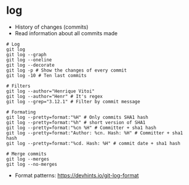# log

- History of changes (commits)
- Read information about all commits made

```shell
# Log
git log
git log --graph
git log --oneline
git log --decorate
git log -p # Show the changes of every commit
git log -10 # Ten last commits

# Filters
git log --author="Henrique Vitoi"
git log --author="Henr" # It's regex
git log --grep="3.12.1" # Filter by commit message

# Formating
git log --pretty=format:"%H" # Only commits SHA1 hash
git log --pretty=format:"%h" # short version of SHA1
git log --pretty=format:"%cn %H" # Committer + sha1 hash
git log --pretty=format:"Author: %cn. Hash: %H" # Committer + sha1 hash
git log --pretty=format:"%cd. Hash: %H" # commit date + sha1 hash

# Merge commits
git log --merges
git log --no-merges
```

- Format patterns: <https://devhints.io/git-log-format>
